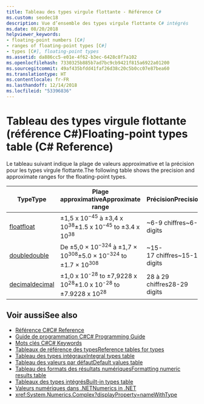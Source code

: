 ```yaml
---
title: Tableau des types virgule flottante - Référence C#
ms.custom: seodec18
description: Vue d’ensemble des types virgule flottante C# intégrés
ms.date: 08/20/2018
helpviewer_keywords:
- floating-point numbers [C#]
- ranges of floating-point types [C#]
- types [C#], floating-point types
ms.assetid: da886cc5-e01e-4f62-b3ec-6428c8f7a102
ms.openlocfilehash: 7330325b885b7ad7bc9cb9421f815a6922a01200
ms.sourcegitcommit: 49af435bfdd41faf26d38c20c5b0cc07e87bea60
ms.translationtype: HT
ms.contentlocale: fr-FR
ms.lasthandoff: 12/14/2018
ms.locfileid: "53396836"
---
```

# <a name="floating-point-types-table-c-reference"></a><span data-ttu-id="837cf-103">Tableau des types virgule flottante (référence C#)</span><span class="sxs-lookup"><span data-stu-id="837cf-103">Floating-point types table (C# Reference)</span></span>

<span data-ttu-id="837cf-104">Le tableau suivant indique la plage de valeurs approximative et la précision pour les types virgule flottante.</span><span class="sxs-lookup"><span data-stu-id="837cf-104">The following table shows the precision and approximate ranges for the floating-point types.</span></span>  
  
|<span data-ttu-id="837cf-105">Type</span><span class="sxs-lookup"><span data-stu-id="837cf-105">Type</span></span>|<span data-ttu-id="837cf-106">Plage approximative</span><span class="sxs-lookup"><span data-stu-id="837cf-106">Approximate range</span></span>|<span data-ttu-id="837cf-107">Précision</span><span class="sxs-lookup"><span data-stu-id="837cf-107">Precision</span></span>|  
|----------|-----------------------|---------------|  
|[<span data-ttu-id="837cf-108">float</span><span class="sxs-lookup"><span data-stu-id="837cf-108">float</span></span>](float.md)|<span data-ttu-id="837cf-109">±1,5 x 10<sup>−45</sup> à ±3,4 x 10<sup>38</sup></span><span class="sxs-lookup"><span data-stu-id="837cf-109">±1.5 x 10<sup>−45</sup> to ±3.4 x 10<sup>38</sup></span></span>|<span data-ttu-id="837cf-110">~6-9 chiffres</span><span class="sxs-lookup"><span data-stu-id="837cf-110">~6-9 digits</span></span>|  
|[<span data-ttu-id="837cf-111">double</span><span class="sxs-lookup"><span data-stu-id="837cf-111">double</span></span>](double.md)|<span data-ttu-id="837cf-112">De ±5,0 × 10<sup>−324</sup> à ±1,7 × 10<sup>308</sup></span><span class="sxs-lookup"><span data-stu-id="837cf-112">±5.0 × 10<sup>−324</sup> to ±1.7 × 10<sup>308</sup></span></span>|<span data-ttu-id="837cf-113">~15-17 chiffres</span><span class="sxs-lookup"><span data-stu-id="837cf-113">~15-17 digits</span></span>|  
|[<span data-ttu-id="837cf-114">decimal</span><span class="sxs-lookup"><span data-stu-id="837cf-114">decimal</span></span>](decimal.md)|<span data-ttu-id="837cf-115">±1,0 x 10<sup>-28</sup> to ±7,9228 x 10<sup>28</sup></span><span class="sxs-lookup"><span data-stu-id="837cf-115">±1.0 x 10<sup>-28</sup> to ±7.9228 x 10<sup>28</sup></span></span>|<span data-ttu-id="837cf-116">28 à 29 chiffres</span><span class="sxs-lookup"><span data-stu-id="837cf-116">28-29 digits</span></span>|  

## <a name="see-also"></a><span data-ttu-id="837cf-117">Voir aussi</span><span class="sxs-lookup"><span data-stu-id="837cf-117">See also</span></span>

- [<span data-ttu-id="837cf-118">Référence C#</span><span class="sxs-lookup"><span data-stu-id="837cf-118">C# Reference</span></span>](../index.md)
- [<span data-ttu-id="837cf-119">Guide de programmation C#</span><span class="sxs-lookup"><span data-stu-id="837cf-119">C# Programming Guide</span></span>](../../programming-guide/index.md)
- [<span data-ttu-id="837cf-120">Mots clés C#</span><span class="sxs-lookup"><span data-stu-id="837cf-120">C# Keywords</span></span>](index.md)
- [<span data-ttu-id="837cf-121">Tableaux de référence des types</span><span class="sxs-lookup"><span data-stu-id="837cf-121">Reference tables for types</span></span>](reference-tables-for-types.md)
- [<span data-ttu-id="837cf-122">Tableau des types intégraux</span><span class="sxs-lookup"><span data-stu-id="837cf-122">Integral types table</span></span>](integral-types-table.md)
- [<span data-ttu-id="837cf-123">Tableau des valeurs par défaut</span><span class="sxs-lookup"><span data-stu-id="837cf-123">Default values table</span></span>](default-values-table.md)
- [<span data-ttu-id="837cf-124">Tableau des formats des résultats numériques</span><span class="sxs-lookup"><span data-stu-id="837cf-124">Formatting numeric results table</span></span>](formatting-numeric-results-table.md)
- [<span data-ttu-id="837cf-125">Tableaux des types intégrés</span><span class="sxs-lookup"><span data-stu-id="837cf-125">Built-in types table</span></span>](built-in-types-table.md)
- [<span data-ttu-id="837cf-126">Valeurs numériques dans .NET</span><span class="sxs-lookup"><span data-stu-id="837cf-126">Numerics in .NET</span></span>](../../../standard/numerics.md)
- <xref:System.Numerics.Complex?displayProperty=nameWithType>
